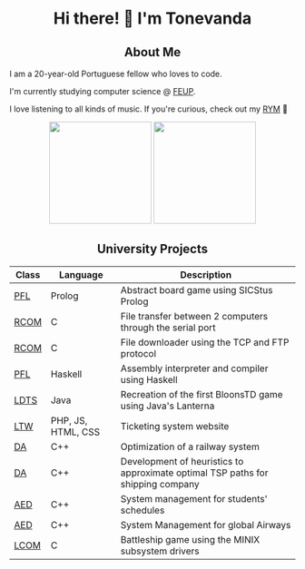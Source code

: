<div align="center">

# Hi there! 👋 I'm Tonevanda

## About Me

</div>

I am a 20-year-old Portuguese fellow who loves to code.

I'm currently studying computer science @ [FEUP](https://github.com/FEUP).

I love listening to all kinds of music. If you're curious, check out my [RYM](https://rateyourmusic.com/~Tonevanda) :guitar:

<div align="center">
  <img height=180em src="https://github-readme-stats.vercel.app/api/top-langs/?username=tonevanda&layout=compact">
  <img height=180em src="https://github-readme-stats.vercel.app/api?username=tonevanda&show_icons=true&hide_border=true">
</div>

<div align="center">
  
## University Projects

| Class                  | Language | Description                                 |
|------------------------|----------|---------------------------------------------|
| [PFL](https://github.com/Tonevanda/PFL-Crosscut) | Prolog | Abstract board game using SICStus Prolog |
| [RCOM](https://github.com/Tonevanda/RCOM/tree/main/proj1) | C | File transfer between 2 computers through the serial port |
| [RCOM](https://github.com/Tonevanda/RCOM/tree/main/proj2) | C | File downloader using the TCP and FTP protocol|
| [PFL](https://github.com/Tonevanda/PFL-Haskell) | Haskell | Assembly interpreter and compiler using Haskell |
| [LDTS](https://github.com/Tonevanda/BloonsTD) | Java | Recreation of the first BloonsTD game using Java's Lanterna |
| [LTW](https://github.com/Tonevanda/Lippu) | PHP, JS, HTML, CSS | Ticketing system website |
| [DA](https://github.com/Tonevanda/DA-Railway) | C++ | Optimization of a railway system |
| [DA](https://github.com/Tonevanda/DA-Shipping) | C++ | Development of heuristics to approximate optimal TSP paths for shipping company |
| [AED](https://github.com/Tonevanda/AED-Schedules) | C++ | System management for students' schedules |
| [AED](https://github.com/Tonevanda/AED-Airline) | C++ | System Management for global Airways |
| [LCOM](https://github.com/Tonevanda/LCOM/tree/main/proj) | C | Battleship game using the MINIX subsystem drivers |

</div>
